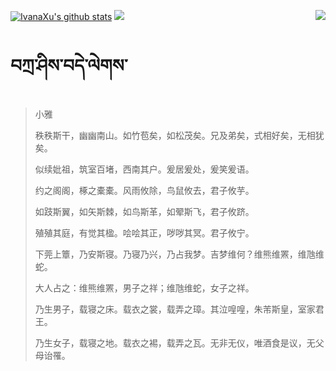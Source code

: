 [![IvanaXu's github stats](https://github-readme-stats.vercel.app/api?username=IvanaXu&show_icons=true&theme=vue-dark)](https://github.com/anuraghazra/github-readme-stats)
<img align="right" src="https://github-readme-stats.vercel.app/api/top-langs/?username=IvanaXu&langs_count=7&theme=graywhite" />
<img src="https://github-readme-stats.vercel.app/api/wakatime?username=IvanaXu&layout=compact&langs_count=6&theme=vue-dark&&custom_title=Programming Times(Jul 29 2021-)" />
# བཀྲ་ཤིས་བདེ་ལེགས་
> 小雅
> 
> 秩秩斯干，幽幽南山。如竹苞矣，如松茂矣。兄及弟矣，式相好矣，无相犹矣。
> 
> 似续妣祖，筑室百堵，西南其户。爰居爰处，爰笑爰语。
> 
> 约之阁阁，椓之橐橐。风雨攸除，鸟鼠攸去，君子攸芋。
> 
> 如跂斯翼，如矢斯棘，如鸟斯革，如翚斯飞，君子攸跻。
> 
> 殖殖其庭，有觉其楹。哙哙其正，哕哕其冥。君子攸宁。
> 
> 下莞上簟，乃安斯寝。乃寝乃兴，乃占我梦。吉梦维何？维熊维罴，维虺维蛇。
> 
> 大人占之：维熊维罴，男子之祥；维虺维蛇，女子之祥。
> 
> 乃生男子，载寝之床。载衣之裳，载弄之璋。其泣喤喤，朱芾斯皇，室家君王。
> 
> 乃生女子，载寝之地。载衣之裼，载弄之瓦。无非无仪，唯酒食是议，无父母诒罹。
>